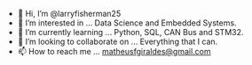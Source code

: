 - 👋 Hi, I’m @larryfisherman25
- 👀 I’m interested in ... Data Science and Embedded Systems.
- 🌱 I’m currently learning ... Python, SQL, CAN Bus and STM32.
- 💞️ I’m looking to collaborate on ... Everything that I can.
- 📫 How to reach me ... matheusfgiraldes@gmail.com

<!---
larryfisherman25/larryfisherman25 is a ✨ special ✨ repository because its `README.md` (this file) appears on your GitHub profile.
You can click the Preview link to take a look at your changes.
--->
